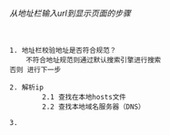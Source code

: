 ###### 从地址栏输入url到显示页面的步骤 ######
```

1. 地址栏校验地址是否符合规范？
    不符合地址规范则通过默认搜索引擎进行搜索
否则 进行下一步

2. 解析ip
        2.1 查找在本地hosts文件
        2.2 查找本地域名服务器（DNS）
        
3. 

```
